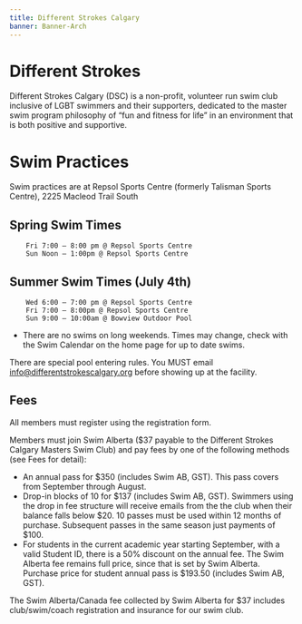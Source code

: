 ```yaml
---
title: Different Strokes Calgary
banner: Banner-Arch
---
```


# Different Strokes

Different Strokes Calgary (DSC) is a non-profit, volunteer run swim club
inclusive of LGBT swimmers and their supporters, dedicated to the master swim
program philosophy of “fun and fitness for life” in an environment that is both
positive and supportive.

# Swim Practices

Swim practices are at Repsol Sports Centre (formerly Talisman Sports Centre), 2225 Macleod Trail South

## Spring Swim Times

```
    Fri 7:00 – 8:00 pm @ Repsol Sports Centre
    Sun Noon – 1:00pm @ Repsol Sports Centre
```

## Summer Swim Times (July 4th)

```
    Wed 6:00 – 7:00 pm @ Repsol Sports Centre
    Fri 7:00 – 8:00pm @ Repsol Sports Centre
    Sun 9:00 – 10:00am @ Bowview Outdoor Pool
```

- There are no swims on long weekends. Times may change, check with the Swim Calendar on the home page for up to date swims.

There are special pool entering rules. You MUST email info@differentstrokescalgary.org before showing up at the facility.

## Fees

All members must register using the registration form.

Members must join Swim Alberta ($37 payable to the Different Strokes Calgary Masters Swim Club) and pay fees by one of the following methods (see Fees for detail):

- An annual pass for $350 (includes Swim AB, GST). This pass covers from September through August.
- Drop-in blocks of 10 for $137 (includes Swim AB, GST). Swimmers using the drop in fee structure will receive
  emails from the the club when their balance falls below $20. 10 passes must
  be used within 12 months of purchase. Subsequent passes in the same season just payments of $100.
- For students in the current academic year starting September, with a valid Student ID, there is a 50% discount
  on the annual fee. The Swim Alberta fee remains full price, since that is set by Swim Alberta. Purchase price for
  student annual pass is $193.50 (includes Swim AB, GST).

The Swim Alberta/Canada fee collected by Swim Alberta for $37 includes club/swim/coach registration and
insurance for our swim club.
